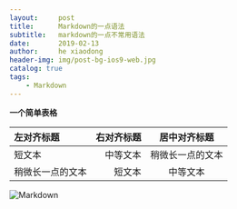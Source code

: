 ```yaml
---
layout:     post
title:      Markdown的一点语法
subtitle:   markdown的一点不常用语法
date:       2019-02-13
author:     he xiaodong
header-img: img/post-bg-ios9-web.jpg
catalog: true
tags:
    - Markdown
---
```


**一个简单表格**

| 左对齐标题 | 右对齐标题 | 居中对齐标题 |
| :------| ------: | :------: |
| 短文本 | 中等文本 | 稍微长一点的文本 |
| 稍微长一点的文本 | 短文本 | 中等文本 |

![Markdown](https://alpha2016.github.io/img/markdown.png "Markdown")